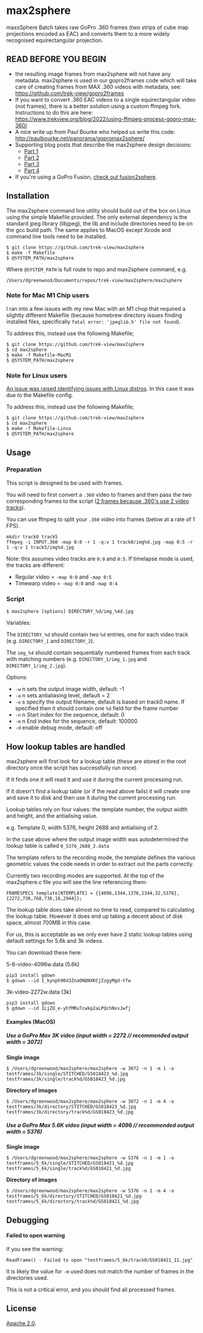 # max2sphere

maxsSphere Batch takes raw GoPro .360 frames (two strips of cube map projections encoded as EAC) and converts them to a more widely recognised equirectangular projection.

## READ BEFORE YOU BEGIN

* the resulting image frames from max2sphere will not have any metadata. max2sphere is used in our gopro2frames code which will take care of creating frames from MAX .360 videos with metadata, see: https://github.com/trek-view/gopro2frames
* If you want to convert .360 EAC videos to a single equirectangular video (not frames), there is a better solution using a custom ffmpeg fork. Instructions to do this are here: https://www.trekview.org/blog/2022/using-ffmpeg-process-gopro-max-360/
* A nice write up from Paul Bourke who helped us write this code: http://paulbourke.net/panorama/gopromax2sphere/
* Supporting blog posts that describe the max2sphere design decisions:
	* [Part 1](https://www.trekview.org/blog/2021/reverse-engineering-gopro-360-file-format-part-1/)
	* [Part 2](https://www.trekview.org/blog/2021/reverse-engineering-gopro-360-file-format-part-2/)
	* [Part 3](https://www.trekview.org/blog/2021/reverse-engineering-gopro-360-file-format-part-3/)
	* [Part 4](https://www.trekview.org/blog/2021/reverse-engineering-gopro-360-file-format-part-4/)
* If you're using a GoPro Fusion, [check out fusion2sphere](https://github.com/trek-view/fusion2sphere).

## Installation

The max2sphere command line utility should build out of the box on Linux using the simple Makefile provided. The only external dependency is the standard jpeg library (libjpeg), the lib and include directories need to be on the gcc build path. The same applies to MacOS except Xcode and command line tools need to be installed.

```
$ git clone https://github.com/trek-view/max2sphere
$ make -f Makefile
$ @SYSTEM_PATH/max2sphere
```

Where `@SYSTEM_PATH` is full route to repo and max2sphere command, e.g.

```shell
/Users/dgreenwood/Documents/repos/trek-view/max2sphere/max2sphere
```

### Note for Mac M1 Chip users

I ran into a few issues with my new Mac with an M1 chop that required a slightly different Makefile (because homebrew directory issues finding installed files, specifically `fatal error: 'jpeglib.h' file not found`).

To address this, instead use the following Makefile;

```shell
$ git clone https://github.com/trek-view/max2sphere
$ cd max2sphere
$ make -f Makefile-MacM1
$ @SYSTEM_PATH/max2sphere
```

### Note for Linux users

[An issue was raised identifying issues with Linux distros](https://github.com/trek-view/max2sphere/issues/2). In this case it was due to the Makefile config.

To address this, instead use the following Makefile;

```shell
$ git clone https://github.com/trek-view/max2sphere
$ cd max2sphere
$ make -f Makefile-Linux
$ @SYSTEM_PATH/max2sphere
```

## Usage

### Preparation

This script is designed to be used with frames.

You will need to first convert a `.360` video to frames and then pass the two corresponding frames to the script ([2 frames because .360's use 2 video tracks](https://www.trekview.org/blog/2021/reverse-engineering-gopro-360-file-format-part-1/)).

You can use ffmpeg to split your `.360` video into frames (below at a rate of 1 FPS).

```shell
mkdir track0 track5
ffmpeg -i INPUT.360 -map 0:0 -r 1 -q:v 1 track0/img%d.jpg -map 0:5 -r 1 -q:v 1 track5/img%d.jpg
```

Note: this assumes video tracks are `0:0` and `0:5`. If timelapse mode is used, the tracks are different:

* Regular video = `-map 0:0` and `-map 0:5`
* Timewarp video = `-map 0:0` and `-map 0:4`

### Script

```shell
$ max2sphere [options] DIRECTORY_%d/img_%4d.jpg
```

Variables:

The `DIRECTORY_%d` should contain two `%d` entries, one for each video track (e.g. `DIRECTORY_1` and `DIRECTORY_2`).

The `img_%4` should contain sequentially numbered frames from each track with matching numbers (e.g. `DIRECTORY_1/img_1.jpg` and `DIRECTORY_1/img_2.jpg`).

Options:

* `-w` n sets the output image width, default: -1
* `-a` n sets antialiasing level, default = 2
* `-o` s specify the output filename, default is based on track0 name. If specified then it should contain one `%d` field for the frame number
* `-n` n Start index for the sequence, default: 0
* `-m` n End index for the sequence, default: 100000
* `-d` enable debug mode, default: off

## How lookup tables are handled

max2sphere will first look for a lookup table (these are stored in the root directory once the script has successfully run once).

If it finds one it will read it and use it during the current processing run.

If it doesn't find a lookup table (or if the read above fails) it will create one and save it to disk and then use it during the current processing run.

Lookup tables rely on four values: the template number, the output width and height, and the antialising value.

e.g. Template 0, width 5376, height 2688 and antialising of 2.

In the case above where the output image width was autodetermined the lookup table is called `0_5376_2688_2.data`

The template refers to the recording mode, the template defines the various geometric values the code needs in order to extract out the parts correctly.

Currently two recording modes are supported. At the top of the max2sphere.c file you will see the line referencing them:

```
FRAMESPECS template[NTEMPLATE] = {{4096,1344,1376,1344,32,5376},{2272,736,768,736,16,2944}};
```

The lookup table does take almost no time to read, compared to calculating the lookup table. However it does end up taking a decent about of disk space, almost 700MB in this case.

For us, this is acceptable as we only ever have 2 static lookup tables using default settings for 5.6k and 3k videos.

You can download these here:

5-6-video-4096w.data (5.6k)

```shell
pip3 install gdown
$ gdown --id 1_kynph90d3ZnaONQNXKCjZzgyMgd-Yfw
```

3k-video-2272w.data (3k)

```shell
pip3 install gdown
$ gdown --id 1LjZO_e-yhfMRuTcwkp2aLPQchNvvJwfj
```

#### Examples (MacOS)

##### Use a GoPro Max 3K video (input width = 2272 // recommended output width = 3072)

**Single image**

```shell
$ /Users/dgreenwood/max2sphere/max2sphere -w 3072 -n 1 -m 1 -o testframes/3k/single/STITCHED/GS018423_%d.jpg testframes/3k/single/track%d/GS018423_%d.jpg
```

**Directory of images**

```shell
$ /Users/dgreenwood/max2sphere/max2sphere -w 3072 -n 1 -m 4 -o testframes/3k/directory/STITCHED/GS018423_%d.jpg testframes/3k/directory/track%d/GS018423_%d.jpg
```

##### Use a GoPro Max 5.6K video (input width = 4096 // recommended output width = 5376)

**Single image**

```shell
$ /Users/dgreenwood/max2sphere/max2sphere -w 5376 -n 1 -m 1 -o testframes/5_6k/single/STITCHED/GS018421_%d.jpg testframes/5_6k/single/track%d/GS018421_%d.jpg
```

**Directory of images**

```shell
$ /Users/dgreenwood/max2sphere/max2sphere -w 5376 -n 1 -m 4 -o testframes/5_6k/directory/STITCHED/GS018421_%d.jpg testframes/5_6k/directory/track%d/GS018421_%d.jpg
```

## Debugging

#### Failed to open warning

If you see the warning:

```
ReadFrame() - Failed to open "testframes/5_6k/track0/GS018421_11.jpg"
```

It is likely the value for `-m` used does not match the number of frames in the directories used.

This is not a critical error, and you should find all processed frames.

## License

[Apache 2.0](/LICENSE).
